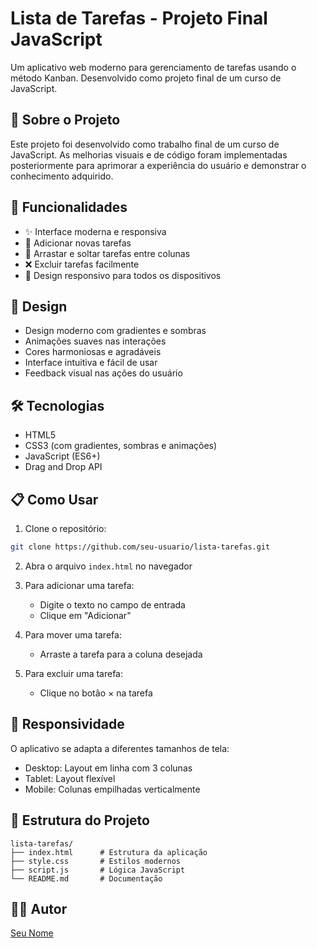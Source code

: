 # Lista de Tarefas - Projeto Final JavaScript

Um aplicativo web moderno para gerenciamento de tarefas usando o método Kanban. Desenvolvido como projeto final de um curso de JavaScript.

## 📝 Sobre o Projeto

Este projeto foi desenvolvido como trabalho final de um curso de JavaScript. As melhorias visuais e de código foram implementadas posteriormente para aprimorar a experiência do usuário e demonstrar o conhecimento adquirido.

## 🎯 Funcionalidades

- ✨ Interface moderna e responsiva
- 📝 Adicionar novas tarefas
- 🔄 Arrastar e soltar tarefas entre colunas
- ❌ Excluir tarefas facilmente
- 📱 Design responsivo para todos os dispositivos

## 🎨 Design

- Design moderno com gradientes e sombras
- Animações suaves nas interações
- Cores harmoniosas e agradáveis
- Interface intuitiva e fácil de usar
- Feedback visual nas ações do usuário

## 🛠️ Tecnologias

- HTML5
- CSS3 (com gradientes, sombras e animações)
- JavaScript (ES6+)
- Drag and Drop API

## 📋 Como Usar

1. Clone o repositório:
```bash
git clone https://github.com/seu-usuario/lista-tarefas.git
```

2. Abra o arquivo `index.html` no navegador

3. Para adicionar uma tarefa:
   - Digite o texto no campo de entrada
   - Clique em "Adicionar"

4. Para mover uma tarefa:
   - Arraste a tarefa para a coluna desejada

5. Para excluir uma tarefa:
   - Clique no botão × na tarefa

## 📱 Responsividade

O aplicativo se adapta a diferentes tamanhos de tela:
- Desktop: Layout em linha com 3 colunas
- Tablet: Layout flexível
- Mobile: Colunas empilhadas verticalmente

## 🚀 Estrutura do Projeto

```
lista-tarefas/
├── index.html      # Estrutura da aplicação
├── style.css       # Estilos modernos
├── script.js       # Lógica JavaScript
└── README.md       # Documentação
```

## 👨‍💻 Autor

[Seu Nome](https://github.com/seu-usuario) 